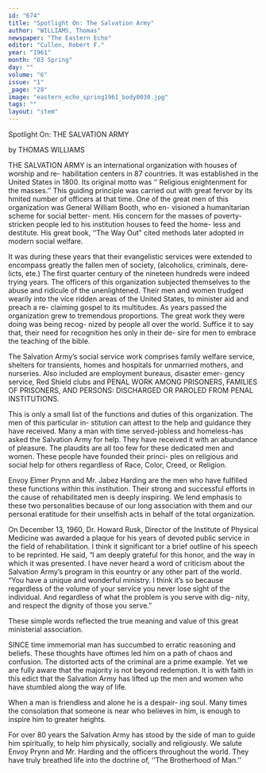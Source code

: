 ```yaml
---
id: "674"
title: "Spotlight On: The Salvation Army"
author: "WILLIAMS, Thomas"
newspaper: "The Eastern Echo"
editor: "Cullen, Robert F."
year: "1961"
month: "03 Spring"
day: ""
volume: "6"
issue: "1"
_page: "28"
image: "eastern_echo_spring1961_body0030.jpg"
tags: ""
layout: "item"
---
```

Spotlight On:
THE SALVATION ARMY

by THOMAS WILLIAMS

THE SALVATION ARMY is an international
organization with houses of worship and re-
habilitation centers in 87 countries. It was
established in the United States in 1800. Its
original motto was ‘‘ Religious enightenment
for the masses.’’ This guiding principle was
carried out with great fervor by its hmited number
of officers at that time. One of the great men of this
organization was General William Booth, who en-
visioned a humanitarian scheme for social better-
ment. His concern for the masses of poverty-stricken
people led to his institution houses to feed the home-
less and destitute. His great book, ‘‘The Way Out”
cited methods later adopted in modern social welfare.

It was during these years that their evangelistic
services were extended to encompass greatly the
fallen men of society, (alcoholics, criminals, dere-
licts, ete.) The first quarter century of the nineteen
hundreds were indeed trying years. The officers of
this organization subjected themselves to the abuse
and ridicule of the unenlightened. Their men and
women trudged wearily into the vice ridden areas of
the United States, to minister aid and preach a re-
claiming gospel to its multitudes. As years passed
the organization grew to tremendous proportions.
The great work they were doing was being recog-
nized by people all over the world. Suffice it to say
that, their need for recognition hes only in their de-
sire for men to embrace the teaching of the bible.

The Salvation Army’s social service work comprises
family welfare service, shelters for transients, homes
and hospitals for unmarried mothers, and nurseries.
Also included are employment bureaus, disaster emer-
gency service, Red Shield clubs and PENAL WORK
AMONG PRISONERS, FAMILIES OF PRISONERS,
AND PERSONS: DISCHARGED OR PAROLED
FROM PENAL INSTITUTIONS. 

This is only a small list of the functions and duties
of this organization. The men of this particular in-
stitution can attest to the help and guidance they
have received. Many a man with time served-jobless
and homeless-has asked the Salvation Army for help.
They have received it with an abundance of pleasure.
The plaudits are all too few for these dedicated men
and women. These people have founded their princi-
ples on religious and social help for others regardless
of Race, Color, Creed, or Religion.

Envoy Elmer Prynn and Mr. Jabez Harding are the
men who have fulfilled these functions within this
institution. Their strong and successful efforts in the
cause of rehabilitated men is deeply inspiring. We
lend emphasis to these two personalities because of
our long association with them and our personal
eratitude for their unselfish acts in behalf of the total
organization.

On December 13, 1960, Dr. Howard Rusk, Director
of the Institute of Physical Medicine was awarded a
plaque for his years of devoted public service in the
field of rehabilitation. I think it significant tor a
brief outline of his speech to be reprinted. He said,
“I am deeply grateful for this honor, and the way in
which it was presented. I have never heard a word of
criticism about the Salvation Army’s program in this
eountry or any other part of the world.
“You have a unique and wonderful ministry. I
think it’s so because regardless of the volume of your
service you never lose sight of the individual. And
regardless of what the problem is you serve with dig-
nity, and respect the dignity of those you serve.”

These simple words reflected the true meaning and
value of this great ministerial association.

SINCE time immemorial man has succumbed
to erratic reasoning and beliefs. These
thoughts have oftimes led him on a path of
chaos and confusion. The distorted acts of
the criminal are a prime example. Yet we are
fully aware that the majority is not beyond
redemption. It is with faith in this edict that the
Salvation Army has lifted up the men and women
who have stumbled along the way of life.

When a man is friendless and alone he is a despair-
ing soul. Many times the consolation that someone
is near who believes in him, is enough to inspire him
to greater heights.

For over 80 years the Salvation Army has stood by
the side of man to guide him spiritually, to help him
physically, socially and religiously. We salute Envoy
Prynn and Mr. Harding and the officers throughout
the world. They have truly breathed life into the
doctrine of, ‘‘The Brotherhood of Man.’’
